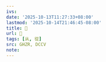 ```yaml
---
ivs:
date: '2025-10-13T11:27:33+08:00'
lastmod: '2025-10-14T21:46:45-08:00'
title: 󰘘
url: 󰘘
tags: [从, 從]
src: GHZR, DCCV
note:
---
```

